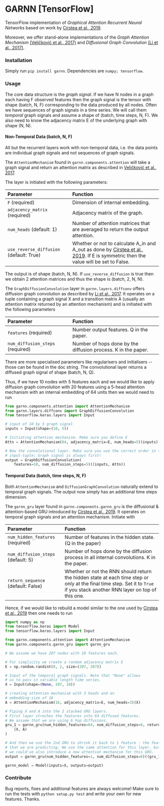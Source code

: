 # GARNN [TensorFlow]
TensorFlow implementation of _Graphical Attention Recurrent Neural Networks_ based on work by [Cirstea et al., 2019](https://milets19.github.io/papers/milets19_paper_8.pdf).

Moreover, we offer stand-alone implementations of the _Graph Attention Mechanism_ [(Veličković et al., 2017)](https://arxiv.org/abs/1710.10903) and _Diffusional Graph Convolution_ [(Li et al., 2017)](https://arxiv.org/pdf/1707.01926.pdf).

### Installation
Simply run `pip install garnn`. Dependencies are `numpy; tensorflow`.

### Usage

The core data structure is the _graph signal_. If we have N nodes in a graph each having F observed features then the graph signal is the tensor with shape (batch, N, F) corresponding to the data produced by all nodes. Often we have sequences of graph signals in a time series. We will call them _temporal_ graph signals and assume a shape of (batch, time steps, N, F). We also need to know the adjacency matrix E of the underlying graph with shape (N, N).

#### Non-Temporal Data (batch, N, F)
All but the recurrent layers work with non-temporal data, i.e. the data points are individual graph signals and not sequences of graph signals.

The `AttentionMechanism` found in `garnn.components.attention` will take a graph signal and return an attention matrix as described in [Veličković et al., 2017](https://arxiv.org/abs/1710.10903).

The layer is initiated with the following parameters:

| Parameter | Function |
|:------------- | :--------|
|`F` (required) | Dimension of internal embedding.|
|`adjacency_matrix` (required) | Adjacency matrix of the graph.|
|`num_heads` (default: 1) | Number of attention matrices that are averaged to return the output attention.|
|`use_reverse_diffusion` (default: True) | Whether or not to calculate A_in and A_out as done by [Cirstea et al., 2019](https://milets19.github.io/papers/milets19_paper_8.pdf). If E is symmetric then the value will be set to False.|

The output is of shape (batch, N, N). If `use_reverse_diffusion` is true then we obtain 2 attention matrices and thus the shape is (batch, 2, N, N).

The `GraphDiffusionConvolution` layer in `garnn.layers.diffconv` offers diffusion graph convolution as described by [Li et al., 2017](https://arxiv.org/pdf/1707.01926.pdf). It operates on a tuple containing a graph signal X and a transition matrix A (usually an attention matrix returned by an attention mechanism) and is initiated with the following parameters

| Parameter | Function |
|:------------- | :--------|
|`features` (required) | Number output features. Q in the paper.|
|`num_diffusion_steps` (required) | Number of hops done by the diffusion process. K in the paper. |

There are more specialised parameters like regularisers and initialisers -- those can be found in the doc string. The convolutional layer returns a diffused graph signal of shape (batch, N, Q).

Thus, if we have 10 nodes with 5 features each and we would like to apply diffusion graph convolution with 20 features using a 5-head attention mechanism with an internal embedding of 64 units then we would need to run

```python
from garnn.components.attention import AttentionMechanism
from garnn.layers.diffconv import GraphDiffusionConvolution
from tensorflow.keras.layers import Input

# input of 10 by 5 graph signal
inputs = Input(shape=(10, 5))

# Initiating attention mechanism. Make sure you define E
Attn = AttentionMechanism(64, adjacency_matrix=E, num_heads=5)(inputs)

# Now the convolutional layer. Make sure you use the correct order in the
# input-tuple: Graph signal is always first!
output = GraphDiffusionConvolution(
    features=10, num_diffusion_steps=5)((inputs, Attn))
```


#### Temporal Data (batch, time steps, N, F)

Both `AttentionMechanism` and `DiffusionGraphConvolution` naturally extend to temporal graph signals. The output now simply has an additional time steps dimension.

The `garnn_gru` layer found in `garnn.components.garnn_gru` is the diffusional & attention-based GRU introduced by [Cirstea et al., 2019](https://milets19.github.io/papers/milets19_paper_8.pdf). It operates on temporal graph signals and an attention mechanism. Initiate with

| Parameter | Function |
|:------------- | :--------|
|`num_hidden_features` (required) | Number of features in the hidden state. (Q in the paper)|
|`num_diffusion_steps` (default: 5) | Number of hops done by the diffusion process in all internal convolutions. K in the paper.|
|`return_sequence` (default: False) | Whether or not the RNN should return the hidden state at each time step or only at the final time step. Set it to `True` if you stack another RNN layer on top of this one.|

Hence, if we would like to rebuild a model similar to the one used by [Cirstea et al., 2019](https://milets19.github.io/papers/milets19_paper_8.pdf) then one needs to run

```python
import numpy as np
from tensorflow.keras import Model
from tensorflow.keras.layers import Input

from garnn.components.attention import AttentionMechanism
from garnn.components.garnn_gru import garnn_gru

# We assume we have 207 nodes with 10 features each.

# For simplicity we create a random adjacency matrix E
E = np.random.randint(0, 2, size=(207, 207))

# Input of the temporal graph signals. Note that "None" allows
# us to pass in variable length time series.
X = Input(shape=(None, 207, 10))

# creating attention mechanism with 3 heads and an
# embedding-size of 16
A = AttentionMechanism(16, adjacency_matrix=E, num_heads=3)(X)

# Piping X and A into the 2 stacked GRU layers.
# First layer streches the features into 64 diffused features.
# We assume that we are using 6 hop diffusions.
gru_1 = garnn_gru(num_hidden_features=64, num_diffusion_steps=6, return_sequences=True)(
    (X, A)
)

# And then we use the 2nd GRU to shrink it back to 1 feature - the feature
# that we are predicting. We use the same attention for this layer, but note that
# we could've also introduce a new attention mechanism for this GRU.
output = garnn_gru(num_hidden_features=1, num_diffusion_steps=6)((gru_1, A))

garnn_model = Model(inputs=X, outputs=output)
```

### Contribute
Bug reports, fixes and additional features are always welcome! Make sure to run the tests with `python setup.py test` and write your own for new features. Thanks.
